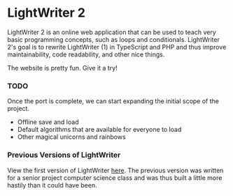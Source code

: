 # LightWriter 2
LightWriter 2 is an online web application that can be used to teach very basic programming concepts, 
such as loops and conditionals. LightWriter 2's goal is to rewrite LightWriter (1) in TypeScript and PHP and thus
improve maintainability, code readability, and other nice things.

The website is pretty fun. Give it a try!
 
### TODO 

Once the port is complete, we can start expanding the initial scope of the project.

- Offline save and load
- Default algorithms that are available for everyone to load
- Other magical unicorns and rainbows
 
### Previous Versions of LightWriter
View the first version of LightWriter [here](https://github.com/Deadpikle/LightWriter). The previous version was written 
for a senior project computer science class and was thus built a little more hastily than it could have been.
